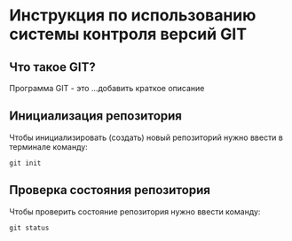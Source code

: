 # **Инструкция по использованию системы контроля версий GIT**

## Что такое GIT?

Программа GIT - это ...добавить краткое описание

## Инициализация репозитория

Чтобы инициализировать (создать) новый репозиторий нужно ввести в терминале команду:

    git init

## Проверка состояния репозитория 

Чтобы проверить состояние репозитория нужно ввести команду:

    git status
